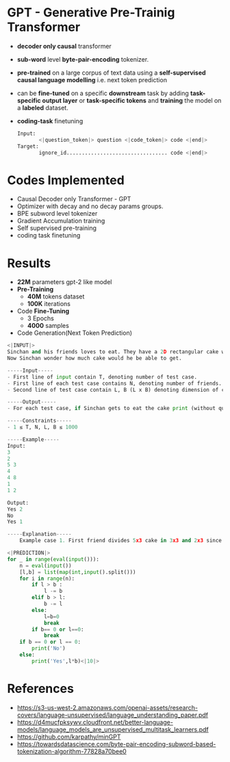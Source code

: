 # GPT - Generative Pre-Trainig Transformer

* **decoder only causal** transformer
* **sub-word** level **byte-pair-encoding** tokenizer.
* **pre-trained** on a large corpus of text data using a **self-supervised causal language modelling** i.e. next token prediction
* can be **fine-tuned** on a specific **downstream** task by adding  **task-specific output layer** or **task-specific tokens** and **training** the model on a **labeled** dataset.

* **coding-task** finetuning
    ```python
    Input:
           <|question_token|> question <|code_token|> code <|end|>
    Target:
           ignore_id................................. code <|end|>
    ```

# Codes Implemented
* Causal Decoder only Transformer - GPT
* Optimizer with decay and no decay params groups.
* BPE subword level tokenizer
* Gradient Accumulation training
* Self supervised pre-training
* coding task finetuning

# Results
* **22M** parameters gpt-2 like model
* **Pre-Training**
    * **40M** tokens dataset
    * **100K** iterations
* Code **Fine-Tuning**
    * 3 Epochs
    * **4000** samples
* Code Generation(Next Token Prediction)
```python
<|INPUT|>
Sinchan and his friends loves to eat. They have a 2D rectangular cake which they want to share. Sinchan is very kind and offers his friends to eat the cake first, all friends goes one by one to eat the cake. Each friend will cut cake into two parts. First part of the cake will be largest possible square from the cake, that the friend will eat, and will leave the second part for others, it continues untill cake is over or every friend gets to eat the cake.
Now Sinchan wonder how much cake would he be able to get.

-----Input-----
- First line of input contain T, denoting number of test case.
- First line of each test case contains N, denoting number of friends.
- Second line of test case contain L, B (L x B) denoting dimension of cake.

-----Output-----
- For each test case, if Sinchan gets to eat the cake print (without quotes) "Yes #" where # is area of cake that Sinchan gets. Otherwise print  (without quotes) "No"

-----Constraints-----
- 1 ≤ T, N, L, B ≤ 1000

-----Example-----
Input:
3
2
5 3
4
4 8
1
1 2

Output:
Yes 2
No
Yes 1

-----Explanation-----
    Example case 1. First friend divides 5x3 cake in 3x3 and 2x3 since 3x3 is largest possible square, second Friend divides 2x3 cake in 2x2 and 1x2 and eat 2x2 piece. Finaly Sinchan gets to eat and area of cake is 1*2 hence Output is (without quotes) "Yes 2"

<|PREDICTION|>
for _ in range(eval(input())):
    n = eval(input())
    [l,b] = list(map(int,input().split()))
    for i in range(n):
        if l > b :
            l -= b
        elif b > l:
            b -= l 
        else:
            l=b=0
            break
        if b== 0 or l==0:
            break
    if b == 0 or l == 0:
        print('No')
    else:
        print('Yes',l*b)<|10|> 
```
# References
* https://s3-us-west-2.amazonaws.com/openai-assets/research-covers/language-unsupervised/language_understanding_paper.pdf
* https://d4mucfpksywv.cloudfront.net/better-language-models/language_models_are_unsupervised_multitask_learners.pdf
* https://github.com/karpathy/minGPT
* https://towardsdatascience.com/byte-pair-encoding-subword-based-tokenization-algorithm-77828a70bee0